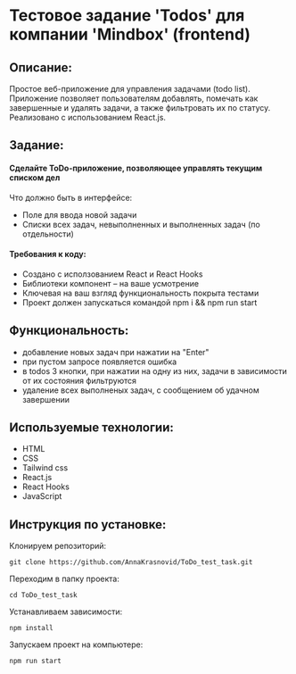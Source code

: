 # Тестовое задание 'Todos' для компании 'Mindbox' (frontend)

## Описание:
Простое веб-приложение для управления задачами (todo list). Приложение позволяет пользователям добавлять, помечать как завершенные и удалять задачи, а также фильтровать их по статусу. Реализовано с использованием React.js.

## Задание:
#### Сделайте ToDo-приложение, позволяющее управлять текущим списком дел
Что должно быть в интерфейсе:
* Поле для ввода новой задачи
* Списки всех задач, невыполненных и выполненных задач (по отдельности)

#### Требования к коду:
* Создано с исползованием React и React Hooks
* Библиотеки компонент – на ваше усмотрение
* Ключевая на ваш взгляд функциональность покрыта тестами
* Проект должен запускаться командой npm i && npm run start

## Функциональность:
* добавление новых задач при нажатии на "Enter"
* при пустом запросе появляется ошибка
* в todos 3 кнопки, при нажатии на одну из них, задачи в зависимости от их состояния фильтруются
* удаление всех выполненых задач, с сообщением об удачном завершении

## Используемые технологии:
* HTML
* CSS
* Tailwind css
* React.js
* React Hooks
* JavaScript

## Инструкция по установке:
Клонируем репозиторий:
```
git clone https://github.com/AnnaKrasnovid/ToDo_test_task.git
```
Переходим в папку проекта:
```
cd ToDo_test_task
```
Устанавливаем зависимости:
```
npm install
```
Запускаем проект на компьютере:
```
npm run start
```